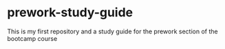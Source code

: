 # prework-study-guide
This is my first repository and a study guide for the prework section of the bootcamp course
